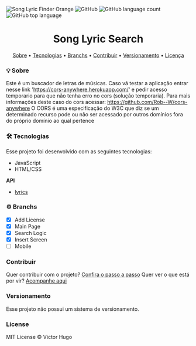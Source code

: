 ![Song Lyric Finder Orange](https://img.shields.io/badge/VictorHugoDC1999-Song--Lyric--Finder-orange)
![GitHub](https://img.shields.io/badge/license-MIT-red)
![GitHub language count](https://img.shields.io/github/languages/count/VictorHugoDC1999/song-lyric-finder)
![GitHub top language](https://img.shields.io/github/languages/top/VictorHugoDC1999/song-lyric-finder)
<h1 align="center">
  Song Lyric Search
</h1>

<p align="center">
 <a href="#-Sobre">Sobre</a> •
 <a href="#-Tecnologias">Tecnologias</a> •
 <a href="#-Branchs">Branchs</a> •
 <a href="#Contribuir">Contribuir</a> •
 <a href="#Versionamento">Versionamento</a> •
 <a href="#License">Licença</a>
</p>

### 💡 Sobre

Este é um buscador de letras de músicas.
Caso vá testar a aplicação entrar nesse link 'https://cors-anywhere.herokuapp.com/' e pedir acesso temporario para que não tenha erro no cors (solução temporaria).
Para mais informações deste caso do cors acessar:
https://github.com/Rob--W/cors-anywhere
O CORS é uma especificação do W3C que diz se um determinado recurso pode ou não ser acessado por outros domínios fora do próprio domínio ao qual pertence

### 🛠 Tecnologias

Esse projeto foi desenvolvido com as seguintes tecnologias:

- JavaScript
- HTML/CSS

**API**

- [lyrics](https://lyricsovh.docs.apiary.io/#)

### ⚙ Branchs

- [x] Add License
- [x] Main Page
- [x] Search Logic
- [x] Insert Screen
- [ ] Mobile

### Contribuir
Quer contribuir com o projeto? [Confira o passo a passo](./CONTRIBUTING.md)
Quer ver o que está por vir? [Acompanhe aqui](https://github.com/VictorHugoDC1999/song-lyric-finder/projects)

### Versionamento
Esse projeto não possui um sistema de versionamento.

### License
MIT License © Victor Hugo
